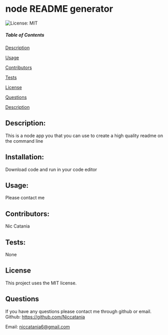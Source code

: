
# node README generator


  ![License: MIT](https://img.shields.io/badge/License-MIT-blue.svg)


  ##### Table of Contents  

  [Description](#Description)

  [Usage](#Usage)  

  [Contributors](#Contributors) 

  [Tests](#Tests)  

  [License](#License) 

  [Questions](#Questions)  
  
  [Description](#Description) 
  


## Description:
This is a node app you that you can use to create a high quality readme on the command line
## Installation:
Download code and run in your code editor
## Usage:
Please contact me
## Contributors:
Nic Catania
## Tests:
None
## License
This project uses the MIT license.
## Questions
If you have any questions please contact me through github or email.
Github: https://github.com/Niccatania

Email: niccatania6@gmail.com
 